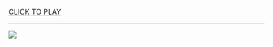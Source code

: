 
<a href="https://premium76.site?title=sniping_games_unblocked&ref=13M">CLICK TO PLAY</a></h3>
<hr>

<a href="https://premium76.site?title=sniping_games_unblocked&ref=13M"><img src="https://clearcache.store/games.png"></a>


